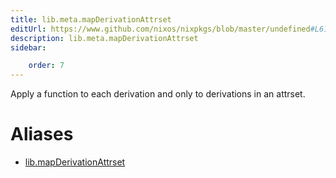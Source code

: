 ```yaml
---
title: lib.meta.mapDerivationAttrset
editUrl: https://www.github.com/nixos/nixpkgs/blob/master/undefined#L61C26
description: lib.meta.mapDerivationAttrset
sidebar:

    order: 7
---
```


Apply a function to each derivation and only to derivations in an attrset.


# Aliases

- [lib.mapDerivationAttrset](/nix-doc-comments/reference/lib/lib-mapderivationattrset)


